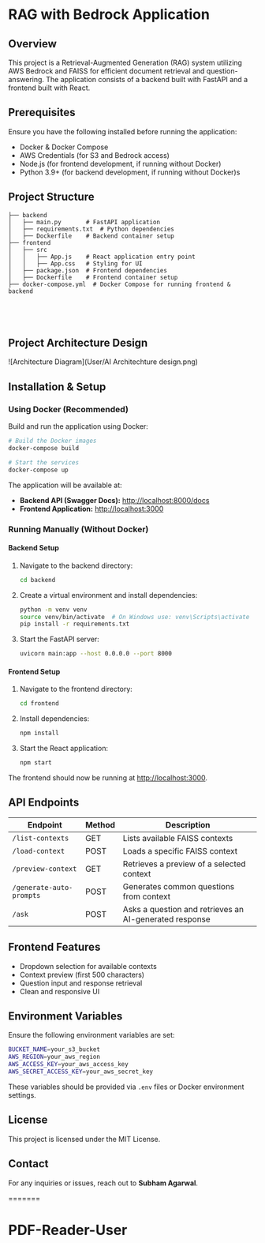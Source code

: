 # RAG with Bedrock Application

## Overview

This project is a Retrieval-Augmented Generation (RAG) system utilizing AWS Bedrock and FAISS for efficient document retrieval and question-answering. The application consists of a backend built with FastAPI and a frontend built with React.

## Prerequisites

Ensure you have the following installed before running the application:

- Docker & Docker Compose
- AWS Credentials (for S3 and Bedrock access)
- Node.js (for frontend development, if running without Docker)
- Python 3.9+ (for backend development, if running without Docker)s

## Project Structure

```
├── backend
│   ├── main.py       # FastAPI application
│   ├── requirements.txt  # Python dependencies
│   ├── Dockerfile    # Backend container setup
├── frontend
│   ├── src
│   │   ├── App.js    # React application entry point
│   │   ├── App.css   # Styling for UI
│   ├── package.json  # Frontend dependencies
│   ├── Dockerfile    # Frontend container setup
├── docker-compose.yml  # Docker Compose for running frontend & backend





```

## Project Architecture Design

![Architecture Diagram](User/AI Architechture design.png)

## Installation & Setup

### Using Docker (Recommended)

Build and run the application using Docker:

```sh
# Build the Docker images
docker-compose build

# Start the services
docker-compose up
```

The application will be available at:

- **Backend API (Swagger Docs):** [http://localhost:8000/docs](http://localhost:8000/docs)
- **Frontend Application:** [http://localhost:3000](http://localhost:3000)

### Running Manually (Without Docker)

#### Backend Setup

1. Navigate to the backend directory:
   ```sh
   cd backend
   ```
2. Create a virtual environment and install dependencies:
   ```sh
   python -m venv venv
   source venv/bin/activate  # On Windows use: venv\Scripts\activate
   pip install -r requirements.txt
   ```
3. Start the FastAPI server:
   ```sh
   uvicorn main:app --host 0.0.0.0 --port 8000
   ```

#### Frontend Setup

1. Navigate to the frontend directory:
   ```sh
   cd frontend
   ```
2. Install dependencies:
   ```sh
   npm install
   ```
3. Start the React application:
   ```sh
   npm start
   ```

The frontend should now be running at [http://localhost:3000](http://localhost:3000).

## API Endpoints

| Endpoint                 | Method | Description                                            |
| ------------------------ | ------ | ------------------------------------------------------ |
| `/list-contexts`         | GET    | Lists available FAISS contexts                         |
| `/load-context`          | POST   | Loads a specific FAISS context                         |
| `/preview-context`       | GET    | Retrieves a preview of a selected context              |
| `/generate-auto-prompts` | POST   | Generates common questions from context                |
| `/ask`                   | POST   | Asks a question and retrieves an AI-generated response |

## Frontend Features

- Dropdown selection for available contexts
- Context preview (first 500 characters)
- Question input and response retrieval
- Clean and responsive UI

## Environment Variables

Ensure the following environment variables are set:

```sh
BUCKET_NAME=your_s3_bucket
AWS_REGION=your_aws_region
AWS_ACCESS_KEY=your_aws_access_key
AWS_SECRET_ACCESS_KEY=your_aws_secret_key
```

These variables should be provided via `.env` files or Docker environment settings.

## License

This project is licensed under the MIT License.

## Contact

For any inquiries or issues, reach out to **Subham Agarwal**.

=======
# PDF-Reader-User
